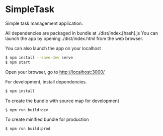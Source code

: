 # SimpleTask

Simple task management application.

All dependencies are packaged in bundle at ./dist/index.[hash].js
You can launch the app by opening ./dist/index.html from the web browser.

You can also launch the app on your localhost
```sh
$ npm install --save-dev serve
$ npm start
```
Open your browser, go to [http://localhost:3000/](http://localhost:3000/)

For development, install dependencies.
```sh
$ npm install
```

To create the bundle with source map for development
```sh
$ npm run build:dev
```

To create minified bundle for production
```sh
$ npm run build:prod
```
